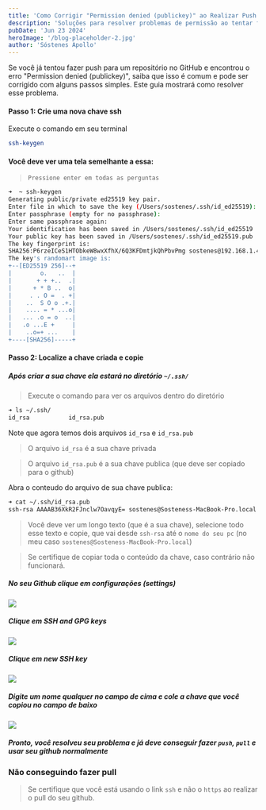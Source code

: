 ```yaml
---
title: 'Como Corrigir "Permission denied (publickey)" ao Realizar Push para o GitHub'
description: 'Soluções para resolver problemas de permissão ao tentar fazer push para um repositório no GitHub'
pubDate: 'Jun 23 2024'
heroImage: '/blog-placeholder-2.jpg'
author: 'Sóstenes Apollo'
---
```


Se você já tentou fazer push para um repositório no GitHub e encontrou o erro "Permission denied (publickey)", saiba que isso é comum e pode ser corrigido com alguns passos simples. Este guia mostrará como resolver esse problema.

#### Passo 1: Crie uma nova chave ssh
Execute o comando em seu terminal
```sh
ssh-keygen
```


#### Você deve ver uma tela semelhante a essa:
> `Pressione enter em todas as perguntas`
```sh
➜  ~ ssh-keygen                                                                  
Generating public/private ed25519 key pair.
Enter file in which to save the key (/Users/sostenes/.ssh/id_ed25519): 
Enter passphrase (empty for no passphrase): 
Enter same passphrase again: 
Your identification has been saved in /Users/sostenes/.ssh/id_ed25519
Your public key has been saved in /Users/sostenes/.ssh/id_ed25519.pub
The key fingerprint is:
SHA256:P6rzeICeS1HTObkeW8wxXfhX/6Q3KFDmtjkQhPbvPmg sostenes@192.168.1.4
The key's randomart image is:
+--[ED25519 256]--+
|        o.   ..  |
|       + + +..  .|
|      + * B ..  o|
|     . . O =  . +|
|    ..  S O o .+.|
|    .... = * ...o|
|   ... .o = o  ..|
|   .o ...E +     |
|    ..o=+ ...    |
+----[SHA256]-----+

```

#### Passo 2: Localize a chave criada e copie

##### Após criar a sua chave ela estará no diretório `~/.ssh/`
> Execute o comando para ver os arquivos dentro do diretório
```sh
➜ ls ~/.ssh/
id_rsa           id_rsa.pub
```

Note que agora temos dois arquivos `id_rsa` e `id_rsa.pub`

> O arquivo `id_rsa` é a sua chave privada

> O arquivo `id_rsa.pub` é a sua chave publica (que deve ser copiado para o github)

Abra o conteudo do arquivo de sua chave publica:
```sh
➜ cat ~/.ssh/id_rsa.pub
ssh-rsa AAAAB36XkR2FJnclw7OavqyE= sostenes@Sosteness-MacBook-Pro.local
```

> Você deve ver um longo texto (que é a sua chave), selecione todo esse texto e copie, que vai desde `ssh-rsa` até o `nome do seu pc` (no meu caso `sostenes@Sosteness-MacBook-Pro.local`)

> Se certifique de copiar toda o conteúdo da chave, caso contrário não funcionará. 

##### No seu Github clique em configurações (settings)
<img src="/permission-denied-1.png"/>


##### Clique em SSH and GPG keys
<img src="/permission-denied-2.png"/>

##### Clique em new SSH key
<img src="/permission-denied-3.png"/>

##### Digite um nome qualquer no campo de cima e cole a chave que você copiou no campo de baixo
<img src="/permission-denied-4.png"/>

##### Pronto, você resolveu seu problema e já deve conseguir fazer `push`, `pull` e usar seu github normalmente

### Não conseguindo fazer pull
> Se certifique que você está usando o link `ssh` e não o `https` ao realizar o pull do seu github.

